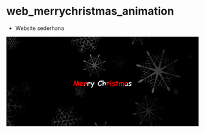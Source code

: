 # web_merrychristmas_animation
* Website sederhana

![Tampilan](https://github.com/Faqihyugos/web_merrychristmas_animation/blob/master/NATAL.png "Userinterface")

